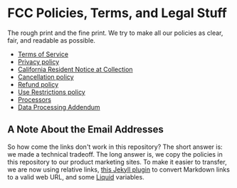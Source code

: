 # FCC Policies, Terms, and Legal Stuff

The rough print and the fine print. We try to make all our policies as clear, fair, and readable as possible.

* [Terms of Service](terms/index.md)
* [Privacy policy](privacy/index.md)
* [California Resident Notice at Collection](privacy/regulations/ccpa/index.md)
* [Cancellation policy](cancellation/index.md)
* [Refund policy](refund/index.md)
* [Use Restrictions policy](abuse/index.md)
* [Processors](/subprocessors.md)
* [Data Processing Addendum](/dpa.md)


## A Note About the Email Addresses

So how come the links don't work in this repository? The short answer is: we made a technical tradeoff. The long answer is, we copy the policies in this repository to our product marketing sites. To make it easier to transfer, we are now using relative links, [this Jekyll plugin](https://github.com/benbalter/jekyll-relative-links) to convert Markdown links to a valid web URL, and some [Liquid](https://shopify.github.io/liquid/) variables.
